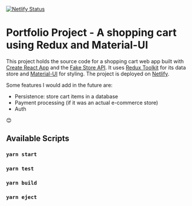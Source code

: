 [![Netlify Status](https://api.netlify.com/api/v1/badges/132917ea-9a0a-448b-bad1-e683a82ed08a/deploy-status)](https://app.netlify.com/sites/reverent-pasteur-3a6596/deploys)

# Portfolio Project - A shopping cart using Redux and Material-UI

This project holds the source code for a shopping cart web app built with [Create React App](https://github.com/facebook/create-react-app) and the [Fake Store API](https://fakestoreapi.com/). It uses [Redux Toolkit](https://redux-toolkit.js.org/) for its data store and [Material-UI](https://mui.com/) for styling. The project is deployed on [Netlify](https://neilscartapp.netlify.com/). 

Some features I would add in the future are:

- Persistence: store cart items in a database
- Payment processing (if it was an actual e-commerce store)
- Auth

😊

## Available Scripts

### `yarn start`

### `yarn test`

### `yarn build`

### `yarn eject`